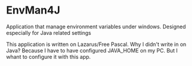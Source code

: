 EnvMan4J
========

Application that manage environment variables under windows. Designed especially for Java related settings

This application is written on Lazarus/Free Pascal.
Why I didn't write in on Java? Because I have to have configured JAVA_HOME on my PC. But I whant to configure it with this app.